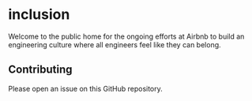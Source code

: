 # inclusion

Welcome to the public home for the ongoing efforts at Airbnb to build an engineering culture where all engineers feel like they can belong. 

## Contributing
Please open an issue on this GitHub repository.
